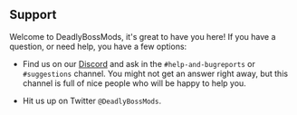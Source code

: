 ## Support

Welcome to DeadlyBossMods, it's great to have you here! If you have a question, or
need help, you have a few options:

- Find us on our [Discord](https://discord.gg/deadlybossmods) and ask in the `#help-and-bugreports` or `#suggestions` channel. You might not get an answer right away, but this channel is full of nice people who will be happy to help you.

- Hit us up on Twitter `@DeadlyBossMods`.
